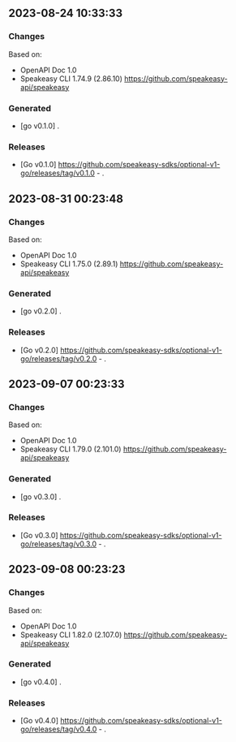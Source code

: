 

## 2023-08-24 10:33:33
### Changes
Based on:
- OpenAPI Doc 1.0 
- Speakeasy CLI 1.74.9 (2.86.10) https://github.com/speakeasy-api/speakeasy
### Generated
- [go v0.1.0] .
### Releases
- [Go v0.1.0] https://github.com/speakeasy-sdks/optional-v1-go/releases/tag/v0.1.0 - .

## 2023-08-31 00:23:48
### Changes
Based on:
- OpenAPI Doc 1.0 
- Speakeasy CLI 1.75.0 (2.89.1) https://github.com/speakeasy-api/speakeasy
### Generated
- [go v0.2.0] .
### Releases
- [Go v0.2.0] https://github.com/speakeasy-sdks/optional-v1-go/releases/tag/v0.2.0 - .

## 2023-09-07 00:23:33
### Changes
Based on:
- OpenAPI Doc 1.0 
- Speakeasy CLI 1.79.0 (2.101.0) https://github.com/speakeasy-api/speakeasy
### Generated
- [go v0.3.0] .
### Releases
- [Go v0.3.0] https://github.com/speakeasy-sdks/optional-v1-go/releases/tag/v0.3.0 - .

## 2023-09-08 00:23:23
### Changes
Based on:
- OpenAPI Doc 1.0 
- Speakeasy CLI 1.82.0 (2.107.0) https://github.com/speakeasy-api/speakeasy
### Generated
- [go v0.4.0] .
### Releases
- [Go v0.4.0] https://github.com/speakeasy-sdks/optional-v1-go/releases/tag/v0.4.0 - .